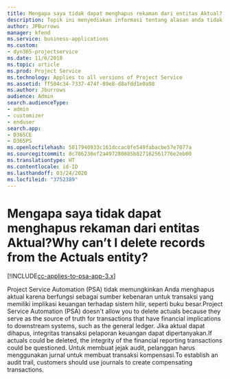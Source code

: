 ```yaml
---
title: Mengapa saya tidak dapat menghapus rekaman dari entitas Aktual?
description: Topik ini menyediakan informasi tentang alasan anda tidak dapat menghapus rekaman dari entitas aktual.
author: JPBurrows
manager: kfend
ms.service: business-applications
ms.custom:
- dyn365-projectservice
ms.date: 11/6/2018
ms.topic: article
ms.prod: Project Service
ms.technology: Applies to all versions of Project Service
ms.assetid: ff504c34-7337-474f-89e8-d8afdd1e0a98
ms.author: Jburrows
audience: Admin
search.audienceType:
- admin
- customizer
- enduser
search.app:
- D365CE
- D365PS
ms.openlocfilehash: 5817940933c161dccac0fe549fabacbe57e7077a
ms.sourcegitcommit: 8c786230ef2a497280885b827162561776e2eb00
ms.translationtype: HT
ms.contentlocale: id-ID
ms.lasthandoff: 03/24/2020
ms.locfileid: "3752389"
---
```

# <a name="why-cant-i-delete-records-from-the-actuals-entity"></a><span data-ttu-id="43153-103">Mengapa saya tidak dapat menghapus rekaman dari entitas Aktual?</span><span class="sxs-lookup"><span data-stu-id="43153-103">Why can’t I delete records from the Actuals entity?</span></span>

[!INCLUDE[cc-applies-to-psa-app-3.x](../includes/cc-applies-to-psa-app-3x.md)]

<span data-ttu-id="43153-104">Project Service Automation (PSA) tidak memungkinkan Anda menghapus aktual karena berfungsi sebagai sumber kebenaran untuk transaksi yang memiliki implikasi keuangan terhadap sistem hilir, seperti buku besar.</span><span class="sxs-lookup"><span data-stu-id="43153-104">Project Service Automation (PSA) doesn't allow you to delete actuals because they serve as the source of truth for transactions that have financial implications to downstream systems, such as the general ledger.</span></span> <span data-ttu-id="43153-105">Jika aktual dapat dihapus, integritas transaksi pelaporan keuangan dapat dipertanyakan.</span><span class="sxs-lookup"><span data-stu-id="43153-105">If actuals could be deleted, the integrity of the financial reporting transactions could be questioned.</span></span> <span data-ttu-id="43153-106">Untuk membuat jejak audit, pelanggan harus menggunakan jurnal untuk membuat transaksi kompensasi.</span><span class="sxs-lookup"><span data-stu-id="43153-106">To establish an audit trail, customers should use journals to create compensating transactions.</span></span>

